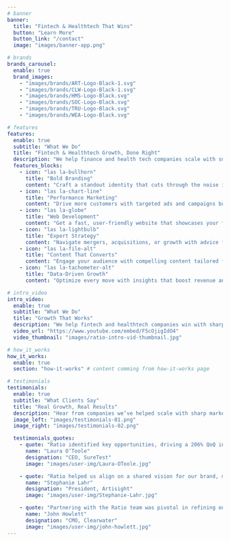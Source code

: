 ```yaml
---
# banner
banner:
  title: "Fintech & Healthtech That Wins"
  button: "Learn More"
  button_link: "/contact"
  image: "images/banner-app.png"

# brands
brands_carousel:
  enable: true
  brand_images:
    - "images/brands/ART-Logo-Black-1.svg"
    - "images/brands/CLW-Logo-Black-1.svg"
    - "images/brands/HMS-Logo-Black.svg"
    - "images/brands/SOC-Logo-Black.svg"
    - "images/brands/TRU-Logo-Black.svg"
    - "images/brands/WEA-Logo-Black.svg"

# features
features:
  enable: true
  subtitle: "What We Do"
  title: "Fintech & Healthtech Growth, Done Right"
  description: "We help finance and health tech companies scale with smart marketing and sharp strategies that deliver real results."
  features_blocks:
    - icon: "las la-bullhorn"
      title: "Bold Branding"
      content: "Craft a standout identity that cuts through the noise in competitive fintech and healthtech markets."
    - icon: "las la-chart-line"
      title: "Performance Marketing"
      content: "Drive more customers with targeted ads and campaigns built for measurable impact."
    - icon: "las la-globe"
      title: "Web Development"
      content: "Get a fast, user-friendly website that showcases your fintech or healthtech brand."
    - icon: "las la-lightbulb"
      title: "Expert Strategy"
      content: "Navigate mergers, acquisitions, or growth with advice from our seasoned advisory board."
    - icon: "las la-file-alt"
      title: "Content That Converts"
      content: "Engage your audience with compelling content tailored for finance and health tech."
    - icon: "las la-tachometer-alt"
      title: "Data-Driven Growth"
      content: "Optimize every move with insights that boost revenue and streamline your strategy."

# intro_video
intro_video:
  enable: true
  subtitle: "What We Do"
  title: "Growth That Works"
  description: "We help fintech and healthtech companies win with sharp marketing and strategies that deliver."
  video_url: "https://www.youtube.com/embed/F5cOjigIdO4"
  video_thumbnail: "images/ratio-intro-vid-thumbnail.jpg"

# how_it_works
how_it_works:
  enable: true
  section: "how-it-works" # content comming from how-it-works page

# testimonials
testimonials:
  enable: true
  subtitle: "What Clients Say"
  title: "Real Growth, Real Results"
  description: "Hear from companies we’ve helped scale with sharp marketing and smart strategies."
  image_left: "images/testimonials-01.png"
  image_right: "images/testimonials-02.png"

  testimonials_quotes:
    - quote: "Ratio identified key opportunities, driving a 206% QoQ increase in MQL conversions. Their foundation workshop provided the strategic clarity we needed, ensuring our team was fully aligned on our go-to-market approach."
      name: "Laura O’Toole"
      designation: "CEO, SureTest"
      image: "images/user-img/Laura-OToole.jpg"

    - quote: "Ratio helped us align on a shared vision for our brand, making the process both a therapeutic exercise and a crucial opportunity to come together on how we wanted to achieve growth."
      name: "Stephanie Lahr"
      designation: "President, Artisight"
      image: "images/user-img/Stephanie-Lahr.jpg"

    - quote: "Partnering with the Ratio team was pivotal in refining our brand story, positioning us as a leader in compliance and security. They helped us articulate our legacy, integrate acquired companies, and craft a compelling narrative to meet the evolving needs of our industry."
      name: "John Howlett"
      designation: "CMO, Clearwater"
      image: "images/user-img/john-howlett.jpg"
---
```

